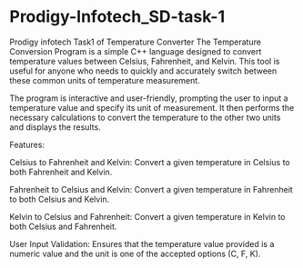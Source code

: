 # Prodigy-Infotech_SD-task-1
Prodigy infotech Task1 of Temperature Converter The Temperature Conversion Program is a simple C++ language designed to convert temperature values between Celsius, Fahrenheit, and Kelvin. This tool is useful for anyone who needs to quickly and accurately switch between these common units of temperature measurement.

The program is interactive and user-friendly, prompting the user to input a temperature value and specify its unit of measurement. It then performs the necessary calculations to convert the temperature to the other two units and displays the results.

Features:

Celsius to Fahrenheit and Kelvin: Convert a given temperature in Celsius to both Fahrenheit and Kelvin.

Fahrenheit to Celsius and Kelvin: Convert a given temperature in Fahrenheit to both Celsius and Kelvin.

Kelvin to Celsius and Fahrenheit: Convert a given temperature in Kelvin to both Celsius and Fahrenheit.

User Input Validation: Ensures that the temperature value provided is a numeric value and the unit is one of the accepted options (C, F, K).
